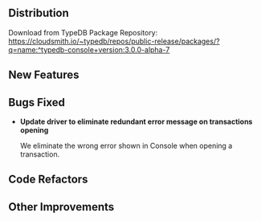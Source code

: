 ## Distribution

Download from TypeDB Package Repository: https://cloudsmith.io/~typedb/repos/public-release/packages/?q=name:^typedb-console+version:3.0.0-alpha-7


## New Features
  

## Bugs Fixed
- **Update driver to eliminate redundant error message on transactions opening**

  We eliminate the wrong error shown in Console when opening a transaction.

## Code Refactors


## Other Improvements
  
    
